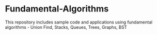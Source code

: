 # Fundamental-Algorithms
This repository includes sample code and applications using fundamental algorithms - Union Find, Stacks, Queues, Trees, Graphs, BST

